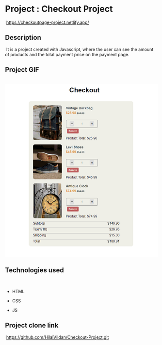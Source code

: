 # Project : Checkout Project
​
https://checkoutpage-project.netlify.app/

## Description
​
It is a project created with Javascript, where the user can see the amount of products and the total payment price on the payment page.
​
## Project GIF
​
![proje image](/img/checkout_app.gif)

## Technologies used
​
- HTML
​
- CSS

- JS


## Project clone link
​
https://github.com/HilalVildan/Checkout-Project.git